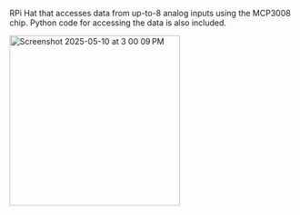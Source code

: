 RPi Hat that accesses data from up-to-8 analog inputs using the MCP3008 chip. Python code for accessing the data is also included.

<img width="300" alt="Screenshot 2025-05-10 at 3 00 09 PM" src="https://github.com/user-attachments/assets/5d4cae71-3691-4d54-b846-189808db24e6" />
